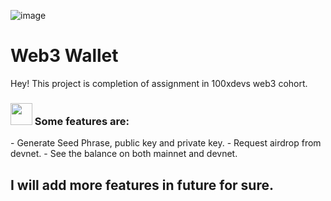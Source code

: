 ![image](https://github.com/user-attachments/assets/b68f1861-778f-4d6f-be79-3ff10546dbef)


# Web3 Wallet

Hey! 
This project is completion of assignment in 100xdevs web3 cohort.

<h3>
<img src="https://github.com/Meetjain1/wanderlust/assets/133582566/1ee5934a-27be-4502-a7bf-e6a8c78fe5a3" width="35" height="35" style="max-width: 100%;"> Some features are:
</h3>
- Generate Seed Phrase, public key and private key.
- Request airdrop from devnet.
- See the balance on both mainnet and devnet.

<h2>
  I will add more features in future for sure.
</h2>

